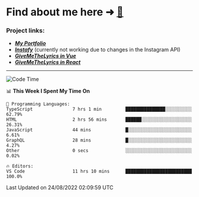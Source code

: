 # Find about me here ➜ [🧑](https://pauabella.dev)

### Project links:
- ***[My Portfolio](https://pauabella.dev)***
- ***[Instafy](https://instafy.me)*** (currently not working due to changes in the Instagram API)
- ***[GiveMeTheLyrics in Vue](https://lyrics.pauabella.dev)***
- ***[GiveMeTheLyrics in React](https://pauabella.dev/GiveMeTheLyrics)***

---
<!--START_SECTION:waka-->
![Code Time](http://img.shields.io/badge/Code%20Time-1%2C378%20hrs%2035%20mins-blue)

📊 **This Week I Spent My Time On** 

```text
💬 Programming Languages: 
TypeScript               7 hrs 1 min         ███████████████░░░░░░░░░░   62.79% 
HTML                     2 hrs 56 mins       ██████░░░░░░░░░░░░░░░░░░░   26.31% 
JavaScript               44 mins             █░░░░░░░░░░░░░░░░░░░░░░░░   6.61% 
GraphQL                  28 mins             █░░░░░░░░░░░░░░░░░░░░░░░░   4.27% 
Other                    0 secs              ░░░░░░░░░░░░░░░░░░░░░░░░░   0.02%

🔥 Editors: 
VS Code                  11 hrs 10 mins      █████████████████████████   100.0%

```


 Last Updated on 24/08/2022 02:09:59 UTC
<!--END_SECTION:waka-->
